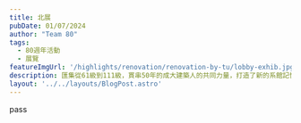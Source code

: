 ```yaml
---
title: 北展
pubDate: 01/07/2024
author: "Team 80"
tags:
  - 80週年活動
  - 展覽
featureImgUrl: '/highlights/renovation/renovation-by-tu/lobby-exhib.jpg'
description: 匯集從61級到111級，貫串50年的成大建築人的共同力量，打造了新的系館記憶。
layout: '../../layouts/BlogPost.astro'
---
```

pass